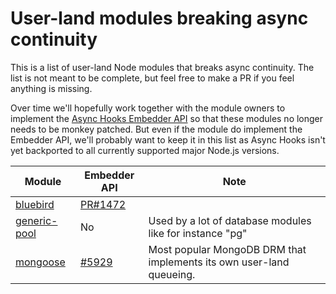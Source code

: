 # User-land modules breaking async continuity

This is a list of user-land Node modules that breaks async continuity.
The list is not meant to be complete, but feel free to make a PR if you
feel anything is missing.

Over time we'll hopefully work together with the module owners to
implement the [Async Hooks Embedder
API](https://nodejs.org/api/async_hooks.html#async_hooks_javascript_embedder_api)
so that these modules no longer needs to be monkey patched. But even if
the module do implement the Embedder API, we'll probably want to keep it
in this list as Async Hooks isn't yet backported to all currently
supported major Node.js versions.

Module | Embedder API | Note
-------|--------------|------
[bluebird](https://github.com/petkaantonov/bluebird) | [PR#1472](https://github.com/petkaantonov/bluebird/pull/1472) |
[generic-pool](https://github.com/coopernurse/node-pool) | No | Used by a lot of database modules like for instance "pg"
[mongoose](https://github.com/Automattic/mongoose/) | [#5929](https://github.com/Automattic/mongoose/issues/5929) | Most popular MongoDB DRM that implements its own user-land queueing.
